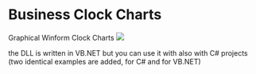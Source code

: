# Business Clock Charts
Graphical Winform Clock Charts 
<img src="http://i.imgur.com/EgrLU9t.png"/>

the DLL is written in VB.NET but you can use it with also with C# projects
(two identical examples are added, for C# and for VB.NET)
